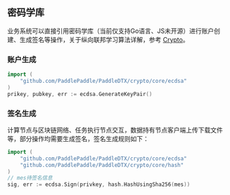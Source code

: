 ## 密码学库
业务系统可以直接引用密码学库（当前仅支持Go语言、JS未开源）进行账户创建、生成签名等操作，关于纵向联邦学习算法详解，参考 [Crypto](https://github.com/PaddlePaddle/PaddleDTX/tree/master/crypto)。

### 账户生成
``` go linenums="1"
import (
    "github.com/PaddlePaddle/PaddleDTX/crypto/core/ecdsa"
)
prikey, pubkey, err := ecdsa.GenerateKeyPair()
```


### 签名生成
计算节点与区块链网络、任务执行节点交互，数据持有节点客户端上传下载文件等，部分操作均需要生成签名，签名生成规则如下：
``` go linenums="1"
import (
    "github.com/PaddlePaddle/PaddleDTX/crypto/core/ecdsa"
	"github.com/PaddlePaddle/PaddleDTX/crypto/core/hash"
)
// mes待签名信息
sig, err := ecdsa.Sign(privkey, hash.HashUsingSha256(mes))
```


<br>










